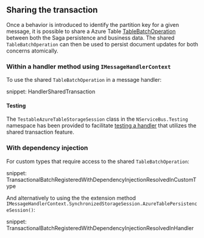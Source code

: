 ## Sharing the transaction

Once a behavior is introduced to identify the partition key for a given message, it is possible to share a Azure Table [TableBatchOperation](https://docs.microsoft.com/en-us/dotnet/api/microsoft.azure.cosmos.table.tablebatchoperation?view=azure-dotnet) between both the Saga persistence and business data. The shared `TableBatchOperation` can then be used to persist document updates for both concerns atomically.

### Within a handler method using `IMessageHandlerContext`

To use the shared `TableBatchOperation` in a message handler:

snippet: HandlerSharedTransaction

#### Testing

The `TestableAzureTableStorageSession` class in the `NServiceBus.Testing` namespace has been provided to facilitate [testing a handler](/nservicebus/testing/) that utilizes the shared transaction feature.

### With dependency injection

For custom types that require access to the shared `TableBatchOperation`:

snippet: TransactionalBatchRegisteredWithDependencyInjectionResolvedInCustomType

And alternatively to using the the extension method `IMessageHandlerContext.SynchronizedStorageSession.AzureTablePersistenceSession()`:

snippet: TransactionalBatchRegisteredWithDependencyInjectionResolvedInHandler